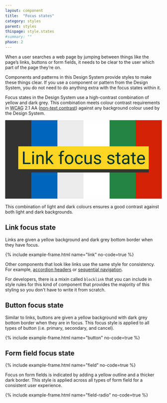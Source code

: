 ```yaml
---
layout: component
title:  "Focus states"
category: styles
parent: styles
thispage: style.states
#summary: ""
phase: 2
---
```




When a user searches a web page by jumping between things like the page’s links, buttons or form fields, it needs to be clear to the user which part of the page they’re on.

Components and patterns in this Design System provide styles to make these things clear. If you use a component or pattern from the Design System, you do not need to do anything extra with the focus states within it.

Focus states in the Design System use a high-contrast combination of yellow and dark grey. This combination meets colour contrast requirements in <abbr title="Web Content Accessibility Guidelines ">WCAG</abbr> 2.1 AA ([non-text contrast](https://www.w3.org/WAI/WCAG21/Understanding/non-text-contrast.html)) against any background colour used by the Design System.

<img src="/assets/images/link-focus.svg">

This combination of light and dark colours ensures a good contrast against both light and dark backgrounds.

## Link focus state

Links are given a yellow background and dark grey bottom border when they have focus.

{% include example-frame.html name="link" no-code=true %}

Other components that look like links use the same style for consistency. For example, [accordion headers](/components/accordion) or [sequential navigation](/components/sequential-navigation).

<div class="ds_inset-text">For developers, there is a mixin called <code>blocklink</code> that you can include in style rules for this kind of component that provides the majority of this styling so you don't have to write it from scratch.</div>

## Button focus state

Similar to links, buttons are given a yellow background with dark grey bottom border when they are in focus. This focus style is applied to all types of button (i.e. primary, secondary, and cancel).

{% include example-frame.html name="button" no-code=true %}

## Form field focus state

{% include example-frame.html name="field" no-code=true %}

Focus on form fields is indicated by adding a yellow outline and a thicker dark border. This style is applied across all types of form field for a consistent user experience.

{% include example-frame.html name="field-radio" no-code=true %}
